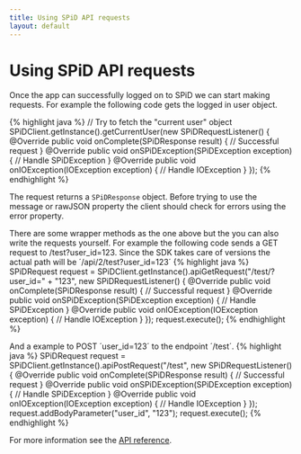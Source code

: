 ```yaml
---
title: Using SPiD API requests
layout: default
---
```

Using SPiD API requests
===================
Once the app can successfully logged on to SPiD we can start making requests. For example the following code gets the logged in user object.

{% highlight java %}
// Try to fetch the "current user" object
SPiDClient.getInstance().getCurrentUser(new SPiDRequestListener() {
    @Override
    public void onComplete(SPiDResponse result) {
        // Successful request
    }
    @Override
    public void onSPiDException(SPiDException exception) {
        // Handle SPiDException
    }
    @Override
    public void onIOException(IOException exception) {
        // Handle IOException
    }
});
{% endhighlight %}

The request returns a `SPiDResponse` object. Before trying to use the message or rawJSON property the client should check for errors using the error property.

There are some wrapper methods as the one above but the you can also write the requests yourself.
For example the following code sends a GET request to /test?user_id=123. Since the SDK takes care of versions the actual path will be ´/api/2/test?user_id=123´
{% highlight java %}
SPiDRequest request = SPiDClient.getInstance().apiGetRequest("/test/?user_id=" + "123", new SPiDRequestListener() {
    @Override
    public void onComplete(SPiDResponse result) {
        // Successful request
    }
    @Override
    public void onSPiDException(SPiDException exception) {
        // Handle SPiDException
    }
    @Override
    public void onIOException(IOException exception) {
        // Handle IOException
    }
});
request.execute();
{% endhighlight %}

And a example to POST ´user_id=123´ to the endpoint ´/test´.
{% highlight java %}
SPiDRequest request = SPiDClient.getInstance().apiPostRequest("/test", new SPiDRequestListener() {
    @Override
    public void onComplete(SPiDResponse result) {
        // Successful request
    }
    @Override
    public void onSPiDException(SPiDException exception) {
        // Handle SPiDException
    }
    @Override
    public void onIOException(IOException exception) {
        // Handle IOException
    }
});
request.addBodyParameter("user_id", "123");
request.execute();
{% endhighlight %}

For more information see the [API reference](api/index.html "API reference").

